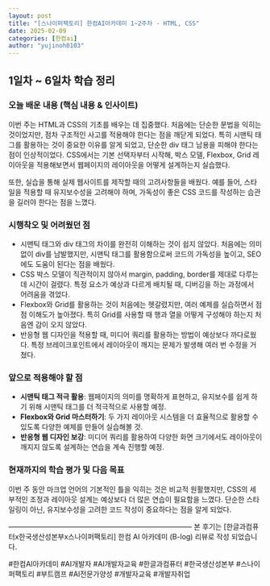 ```yaml
---
layout: post
title: "[스나이퍼팩토리] 한컴AI아카데미 1~2주차 - HTML, CSS"
date: 2025-02-09
categories: [한컴ai]
author: "yujinoh0103"
---
```


## 1일차 ~ 6일차 학습 정리

### 오늘 배운 내용 (핵심 내용 & 인사이트)

이번 주는 HTML과 CSS의 기초를 배우는 데 집중했다. 처음에는 단순한 문법을 익히는 것이었지만, 점차 구조적인 사고를 적용해야 한다는 점을 깨닫게 되었다. 특히 시맨틱 태그를 활용하는 것이 중요한 이유를 알게 되었고, 단순한 div 태그 남용을 피해야 한다는 점이 인상적이었다. CSS에서는 기본 선택자부터 시작해, 박스 모델, Flexbox, Grid 레이아웃을 적용해보면서 웹페이지의 레이아웃을 어떻게 설계하는지 실습했다. 

또한, 실습을 통해 실제 웹사이트를 제작할 때의 고려사항들을 배웠다. 예를 들어, 스타일을 적용할 때 유지보수성을 고려해야 하며, 가독성이 좋은 CSS 코드를 작성하는 습관을 길러야 한다는 점을 느꼈다.

### 시행착오 및 어려웠던 점

- 시맨틱 태그와 div 태그의 차이를 완전히 이해하는 것이 쉽지 않았다. 처음에는 의미 없이 div를 남발했지만, 시맨틱 태그를 활용함으로써 코드의 가독성을 높이고, SEO에도 도움이 된다는 점을 배웠다.
- CSS 박스 모델이 직관적이지 않아서 margin, padding, border를 제대로 다루는 데 시간이 걸렸다. 특정 요소가 예상과 다르게 배치될 때, 디버깅을 하는 과정에서 어려움을 겪었다.
- Flexbox와 Grid를 활용하는 것이 처음에는 헷갈렸지만, 여러 예제를 실습하면서 점점 이해도가 높아졌다. 특히 Grid를 사용할 때 행과 열을 어떻게 구성해야 하는지 처음엔 감이 오지 않았다.
- 반응형 웹 디자인을 적용할 때, 미디어 쿼리를 활용하는 방법이 예상보다 까다로웠다. 특정 브레이크포인트에서 레이아웃이 깨지는 문제가 발생해 여러 번 수정을 거쳤다.

### 앞으로 적용해야 할 점

- **시맨틱 태그 적극 활용**: 웹페이지의 의미를 명확하게 표현하고, 유지보수를 쉽게 하기 위해 시맨틱 태그를 더 적극적으로 사용할 예정.
- **Flexbox와 Grid 마스터하기**: 두 가지 레이아웃 시스템을 더 효율적으로 활용할 수 있도록 다양한 예제를 만들어 실습해볼 것.
- **반응형 웹 디자인 보강**: 미디어 쿼리를 활용하여 다양한 화면 크기에서도 레이아웃이 깨지지 않도록 설계하는 연습을 계속 진행할 예정.

### 현재까지의 학습 평가 및 다음 목표

이번 주 동안 마크업 언어의 기본적인 틀을 익히는 것은 비교적 원활했지만, CSS의 세부적인 조정과 레이아웃 설계는 예상보다 더 많은 연습이 필요함을 느꼈다. 단순한 스타일링이 아닌, 유지보수성을 고려한 코드 작성이 중요하다는 점을 알게 되었다.

——————————————————————————
본 후기는 [한글과컴퓨터x한국생산성본부x스나이퍼팩토리] 한컴 AI 아카데미 (B-log) 리뷰로 작성 되었습니다.

#한컴AI아카데미 #AI개발자 #AI개발자교육 #한글과컴퓨터 #한국생산성본부 #스나이퍼팩토리 #부트캠프 #AI전문가양성 #개발자교육 #개발자취업